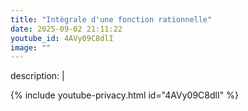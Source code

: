 ```yaml
---
title: "Intègrale d'une fonction rationnelle"
date: 2025-09-02 21:11:22 
youtube_id: 4AVy09C8dlI
image: ""
---
```

description: |
  
{% include youtube-privacy.html id="4AVy09C8dlI" %}
